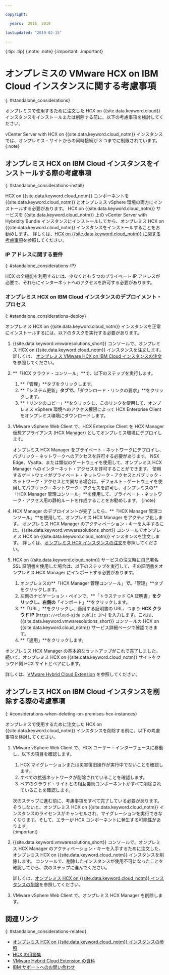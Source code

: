 ```yaml
---

copyright:

  years:  2016, 2019

lastupdated: "2019-02-15"

---
```


{:tip: .tip}
{:note: .note}
{:important: .important}

# オンプレミスの VMware HCX on IBM Cloud インスタンスに関する考慮事項
{: #standalone_considerations}

オンプレミスで使用するために注文した HCX on {{site.data.keyword.cloud}} インスタンスをインストールまたは削除する前に、以下の考慮事項を検討してください。

vCenter Server with HCX on {{site.data.keyword.cloud_notm}} インスタンスでは、オンプレミス・サイトからの同時接続が 3 つまでに制限されています。
{:note}

## オンプレミス HCX on IBM Cloud インスタンスをインストールする際の考慮事項
{: #standalone_considerations-install}

HCX on {{site.data.keyword.cloud_notm}} コンポーネントを {{site.data.keyword.cloud_notm}} とオンプレミス vSphere 環境の両方にインストールする必要があります。 HCX on {{site.data.keyword.cloud_notm}} サービスを {{site.data.keyword.cloud_notm}} 上の vCenter Server with Hybridity Bundle インスタンスにインストールしてから、オンプレミス HCX on {{site.data.keyword.cloud_notm}} インスタンスをインストールすることをお勧めします。 詳しくは、[HCX on {{site.data.keyword.cloud_notm}} に関する考慮事項](/docs/services/vmwaresolutions/services?topic=vmware-solutions-vmware-hcx-on-ibm-cloud-overview)を参照してください。

### IP アドレスに関する要件
{: #standalone_considerations-IP}

HCX の全機能を利用するには、少なくとも 5 つのプライベート IP アドレスが必要で、それらにインターネットへのアクセスを許可する必要があります。

### オンプレミス HCX on IBM Cloud インスタンスのデプロイメント・プロセス
{: #standalone_considerations-deploy}

オンプレミス HCX on {{site.data.keyword.cloud_notm}} インスタンスを正常にインストールするには、以下のタスクを実行する必要があります。
1. {{site.data.keyword.vmwaresolutions_short}} コンソールで、オンプレミス HCX on {{site.data.keyword.cloud_notm}} インスタンスを注文します。 詳しくは、 [オンプレミス VMware HCX on IBM Cloud インスタンスの注文](/docs/services/vmwaresolutions/services?topic=vmware-solutions-standalone_orderingserviceinstances)を参照してください。
2. **「HCX クラウド・コンソール」**で、以下のステップを実行します。
    1. **「管理」**タブをクリックします。
    2. **「システム更新」**タブで、**「ダウンロード・リンクの要求」**をクリックします。
    3. **「リンクのコピー」**をクリックし、このリンクを使用して、オンプレミス vSphere 環境へのアクセス権限によって HCX Enterprise Client をオンプレミス環境にダウンロードします。
3. VMware vSphere Web Client で、HCX Enterprise Client を HCX Manager 仮想アプライアンス (HCX Manager) としてオンプレミス環境にデプロイします。

   オンプレミス HCX Manager をプライベート・ネットワークにデプロイし、パブリック・ネットワークへのアクセスを許可する必要があります。 NSX Edge、Vyatta、または類似のゲートウェイを使用して、オンプレミス HCX Manager へのインターネット・アクセスを許可することができます。 使用するゲートウェイがプライベート・ネットワーク・アクセスとパブリック・ネットワーク・アクセスとで異なる場合は、デフォルト・ゲートウェイを使用してパブリック・ネットワーク・アクセスを許可し、オンプレミスの**「HCX Manager 管理コンソール」**を使用して、プライベート・ネットワーク・アクセス用の静的ルートを作成することをお勧めします。
   {:note}
4. HCX Manager のデプロイメントが完了したら、**「HCX Manager 管理コンソール」**を使用して、オンプレミス HCX Manager をアクティブ化します。 オンプレミス HCX Manager のアクティベーション・キーを入手するには、{{site.data.keyword.vmwaresolutions_short}} コンソールでオンプレミス HCX on {{site.data.keyword.cloud_notm}} インスタンスを注文します。 詳しくは、[オンプレミス HCX インスタンスの注文](/docs/services/vmwaresolutions/services?topic=vmware-solutions-standalone_orderingserviceinstances)を参照してください。
5. HCX on {{site.data.keyword.cloud_notm}} サービスの注文時に自己署名 SSL 証明書を使用した場合は、以下のステップを実行して、その証明書をオンプレミス HCX Manager にインポートする必要があります。
    1. オンプレミスの**「HCX Manager 管理コンソール」**で、**「管理」**タブをクリックします。
    2. 左側のナビゲーション・ペインで、**「トラステッド CA 証明書」**をクリックし、右側の**「インポート」**をクリックします。
    3. **「URL」**をクリックし、適用する証明書の URL、つまり **HCX クラウド IP** (``https://<cloud-side public IP>``) を入力します。これは、{{site.data.keyword.vmwaresolutions_short}} コンソールの HCX on {{site.data.keyword.cloud_notm}} サービス詳細ページで確認できます。
    4. **「適用」**をクリックします。

オンプレミス HCX Manager の基本的なセットアップがこれで完了しました。 続いて、オンプレミス HCX on {{site.data.keyword.cloud_notm}} サイトをクラウド側 HCX サイトとペアにします。

詳しくは、[VMware Hybrid Cloud Extension](https://cloud.vmware.com/vmware-hcx) を参照してください。

## オンプレミス HCX on IBM Cloud インスタンスを削除する際の考慮事項
{: #considerations-when-deleting-on-premises-hcx-instances}

オンプレミスで使用するために注文した HCX on {{site.data.keyword.cloud_notm}} インスタンスを削除する前に、以下の考慮事項を検討してください。
1. VMware vSphere Web Client で、HCX ユーザー・インターフェースに移動し、以下の項目を確認します。
    1. HCX マイグレーションまたは災害復旧操作が実行中でないことを確認します。
    2. すべての拡張ネットワークが削除されていることを確認します。
    3. ペアのクラウド・サイトとの相互接続コンポーネントがすべて削除されていることを確認します。

   次のステップに進む前に、考慮事項をすべて完了している必要があります。 そうしないと、オンプレミス HCX on {{site.data.keyword.cloud_notm}} インスタンスのライセンスがキャンセルされ、マイグレーションを実行できなくなります。そして、エラーが HCX コンポーネントに発生する可能性があります。  
   {:important}
2. {{site.data.keyword.vmwaresolutions_short}} コンソールで、オンプレミス HCX Manager のアクティベーション・キーを入手するために注文した、オンプレミス HCX on {{site.data.keyword.cloud_notm}} インスタンスを削除します。 コンソールで、削除したインスタンスが使用不可になったことを確認してから、次のステップに進んでください。

   詳しくは、[オンプレミス HCX on {{site.data.keyword.cloud_notm}} インスタンスの削除](/docs/services/vmwaresolutions/services?topic=vmware-solutions-standalone_deletingserviceinstances)を参照してください。
3. VMware vSphere Web Client で、オンプレミス HCX Manager を削除します。

## 関連リンク
{: #standalone_considerations-related}

* [オンプレミス HCX on {{site.data.keyword.cloud_notm}} インスタンスの参照](/docs/services/vmwaresolutions/services?topic=vmware-solutions-standalone_viewingserviceinstances)
* [HCX の用語集](/docs/services/vmwaresolutions/services?topic=vmware-solutions-hcx_glossary)
* [VMware Hybrid Cloud Extension の資料](https://cloud.vmware.com/vmware-hcx/resources)
* [IBM サポートへのお問い合わせ](/docs/services/vmwaresolutions/vmonic?topic=vmware-solutions-trbl_support)

